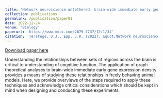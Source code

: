 ```yaml
---
title: "Network neuroscience untethered: brain-wide immediate early gene expression for the analysis of functional connectivity in freely behaving animals."
collection: publications
permalink: /publication/paper01 
date: 2022-12-24
venue: 'Biology'
paperurl: 'https://www.mdpi.com/2079-7737/12/1/34'
citation: 'Terstege, D.J., Epp, J.R. (2022). &quot;Network neuroscience untethered: brain-wide immediate early gene expression for the analysis of functional connectivity in freely behaving animals.&quot; <i>Biology</i>. 12(1), 34.'
---
```


[Download paper here](http://dterstege.github.io/files/paper01.pdf)

Understanding the relationships between sets of regions across the brain is critical to understanding of cognitive function. The application of graph theoretical analyses to brain-wide immediate early gene expression density provides a means of studying these relationships in freely behaving animal models. Here, we provide overviews of the steps required to apply these techniques and acknowledge critical considerations which should be kept in mind when designing and conducting these experiments.
